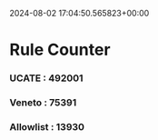 2024-08-02 17:04:50.565823+00:00
# Rule Counter 
 ### UCATE : 492001

 ### Veneto : 75391

 ### Allowlist : 13930
